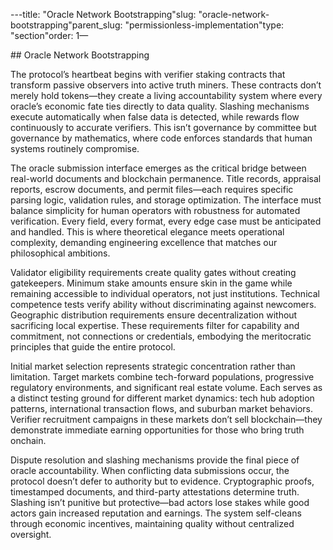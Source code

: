 ---title: "Oracle Network Bootstrapping"slug: "oracle-network-bootstrapping"parent_slug: "permissionless-implementation"type: "section"order: 1—

\## Oracle Network Bootstrapping

The protocol’s heartbeat begins with verifier staking contracts that
transform passive observers into active truth miners. These contracts
don’t merely hold tokens—they create a living accountability system
where every oracle’s economic fate ties directly to data quality.
Slashing mechanisms execute automatically when false data is detected,
while rewards flow continuously to accurate verifiers. This isn’t
governance by committee but governance by mathematics, where code
enforces standards that human systems routinely compromise.

The oracle submission interface emerges as the critical bridge between
real-world documents and blockchain permanence. Title records, appraisal
reports, escrow documents, and permit files—each requires specific
parsing logic, validation rules, and storage optimization. The interface
must balance simplicity for human operators with robustness for
automated verification. Every field, every format, every edge case must
be anticipated and handled. This is where theoretical elegance meets
operational complexity, demanding engineering excellence that matches
our philosophical ambitions.

Validator eligibility requirements create quality gates without creating
gatekeepers. Minimum stake amounts ensure skin in the game while
remaining accessible to individual operators, not just institutions.
Technical competence tests verify ability without discriminating against
newcomers. Geographic distribution requirements ensure decentralization
without sacrificing local expertise. These requirements filter for
capability and commitment, not connections or credentials, embodying the
meritocratic principles that guide the entire protocol.

Initial market selection represents strategic concentration rather than
limitation. Target markets combine tech-forward populations, progressive
regulatory environments, and significant real estate volume. Each serves
as a distinct testing ground for different market dynamics: tech hub
adoption patterns, international transaction flows, and suburban market
behaviors. Verifier recruitment campaigns in these markets don’t sell
blockchain—they demonstrate immediate earning opportunities for those
who bring truth onchain.

Dispute resolution and slashing mechanisms provide the final piece of
oracle accountability. When conflicting data submissions occur, the
protocol doesn’t defer to authority but to evidence. Cryptographic
proofs, timestamped documents, and third-party attestations determine
truth. Slashing isn’t punitive but protective—bad actors lose stakes
while good actors gain increased reputation and earnings. The system
self-cleans through economic incentives, maintaining quality without
centralized oversight.
